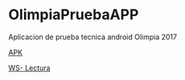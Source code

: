 # OlimpiaPruebaAPP

Aplicacion de prueba tecnica android Olimpia 2017

[APK](https://drive.google.com/open?id=0BzFw8pAGdSp2bkJmcWxEdWdiRW8)

[WS- Lectura](https://olimpia-prueba-ws.herokuapp.com/users/)
